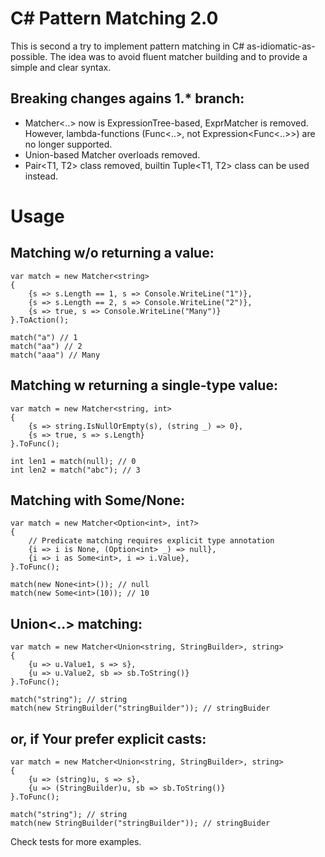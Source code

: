 C# Pattern Matching 2.0
=======================

This is second a try to implement pattern matching in C# as-idiomatic-as-possible. The
idea was to avoid fluent matcher building and to provide a simple and clear
syntax.

Breaking changes agains 1.* branch:
-----------------------------------
- Matcher<..> now is ExpressionTree-based, ExprMatcher is removed. However,
lambda-functions (Func<..>, not Expression<Func<..>>) are no longer supported.
- Union-based Matcher overloads removed.
- Pair<T1, T2> class removed, builtin Tuple<T1, T2> class can be used instead.


Usage
=====

Matching w/o returning a value:
-------------------------------

~~~~~~~~~~~~~~~~~~~~~~~~~~~~~~~~~~~~~~~~~~~~~~~~~~~~~~~~~~~~~~~~~~~~~~~~~~~~~~~~
var match = new Matcher<string>
{
    {s => s.Length == 1, s => Console.WriteLine("1")},
    {s => s.Length == 2, s => Console.WriteLine("2")},
    {s => true, s => Console.WriteLine("Many")}
}.ToAction();

match("a") // 1
match("aa") // 2
match("aaa") // Many
~~~~~~~~~~~~~~~~~~~~~~~~~~~~~~~~~~~~~~~~~~~~~~~~~~~~~~~~~~~~~~~~~~~~~~~~~~~~~~~~

Matching w returning a single-type value:
-----------------------------------------

~~~~~~~~~~~~~~~~~~~~~~~~~~~~~~~~~~~~~~~~~~~~~~~~~~~~~~~~~~~~~~~~~~~~~~~~~~~~~~~~
var match = new Matcher<string, int>
{
    {s => string.IsNullOrEmpty(s), (string _) => 0},
    {s => true, s => s.Length}
}.ToFunc();

int len1 = match(null); // 0
int len2 = match("abc"); // 3
~~~~~~~~~~~~~~~~~~~~~~~~~~~~~~~~~~~~~~~~~~~~~~~~~~~~~~~~~~~~~~~~~~~~~~~~~~~~~~~~

Matching with Some/None:
------------------------

~~~~~~~~~~~~~~~~~~~~~~~~~~~~~~~~~~~~~~~~~~~~~~~~~~~~~~~~~~~~~~~~~~~~~~~~~~~~~~~~
var match = new Matcher<Option<int>, int?>
{
    // Predicate matching requires explicit type annotation
    {i => i is None, (Option<int> _) => null},
    {i => i as Some<int>, i => i.Value},
}.ToFunc();

match(new None<int>()); // null
match(new Some<int>(10)); // 10
~~~~~~~~~~~~~~~~~~~~~~~~~~~~~~~~~~~~~~~~~~~~~~~~~~~~~~~~~~~~~~~~~~~~~~~~~~~~~~~~

Union<..> matching:
-------------------

~~~~~~~~~~~~~~~~~~~~~~~~~~~~~~~~~~~~~~~~~~~~~~~~~~~~~~~~~~~~~~~~~~~~~~~~~~~~~~~~
var match = new Matcher<Union<string, StringBuilder>, string>
{
    {u => u.Value1, s => s},
    {u => u.Value2, sb => sb.ToString()}
}.ToFunc();

match("string"); // string
match(new StringBuilder("stringBuilder")); // stringBuider
~~~~~~~~~~~~~~~~~~~~~~~~~~~~~~~~~~~~~~~~~~~~~~~~~~~~~~~~~~~~~~~~~~~~~~~~~~~~~~~~

or, if Your prefer explicit casts:
----------------------------------

~~~~~~~~~~~~~~~~~~~~~~~~~~~~~~~~~~~~~~~~~~~~~~~~~~~~~~~~~~~~~~~~~~~~~~~~~~~~~~~~
var match = new Matcher<Union<string, StringBuilder>, string>
{
    {u => (string)u, s => s},
    {u => (StringBuilder)u, sb => sb.ToString()}
}.ToFunc();

match("string"); // string
match(new StringBuilder("stringBuilder")); // stringBuider
~~~~~~~~~~~~~~~~~~~~~~~~~~~~~~~~~~~~~~~~~~~~~~~~~~~~~~~~~~~~~~~~~~~~~~~~~~~~~~~~

Check tests for more examples.
